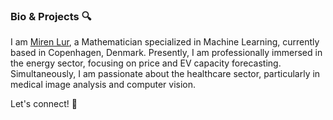 ### Bio & Projects 🔍

I am [Miren Lur](www.linkedin.com/in/mirenlurbarquintorre), a Mathematician specialized in Machine Learning, currently based in Copenhagen, Denmark. Presently, I am professionally immersed in the energy sector, focusing on price and EV capacity forecasting. Simultaneously, I am passionate about the healthcare sector, particularly in medical image analysis and computer vision.





Let's connect! 🚀

